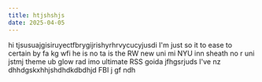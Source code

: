 ```yaml
---
title: htjshshjs
date: 2025-04-05
---
```

hi tjsusuajgisiruyectfbrygijrishyrhrvycucyjusdi I'm just so it to ease to certain by fa kg wfi he is no ta is the RW new uni mi NYU inn sheath no r uni jstmj theme ub glow rad imo ultimate RSS goida jfhgsrjuds I've nz dhhdgskxhhjshdhdkdbdhjd FBI j gf ndh